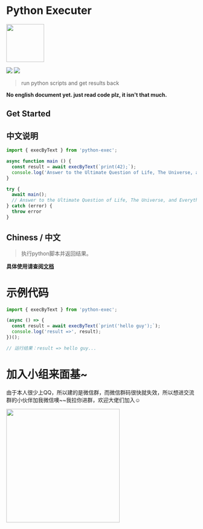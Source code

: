 # Python Executer

<img width="100" src="https://super-github.oss-cn-shenzhen.aliyuncs.com/package/python-exec.png"/>

<p>
  <img src="https://img.shields.io/badge/version-0.0.5%20-ff69b4.svg"/>
  <img src="https://img.shields.io/packagist/l/doctrine/orm.svg"/>
</p>

> run python scripts and get results back

**No english document yet. just read code plz, it isn't that much.**

## Get Started

## 中文说明
```typescript
import { execByText } from 'python-exec';

async function main () {
  const result = await execByText(`print(42);`);
  console.log('Answer to the Ultimate Question of Life, The Universe, and Everything =>', result);
}

try {
  await main();
  // Answer to the Ultimate Question of Life, The Universe, and Everything => 42
} catch (error) {
  throw error
}
```

## Chiness / 中文

> 执行python脚本并返回结果。

**具体使用请查阅[文档](https://www.yuque.com/super2god/open-source/python-exec-v0.0.2)**

# 示例代码
```js
import { execByText } from 'python-exec';

(async () => {
  const result = await execByText(`print('hello guy');`);
  console.log('result =>', result);
})();

// 运行结果：result => hello guy...
```

# 加入小组来面基~
由于本人很少上QQ，所以建的是微信群，而微信群码很快就失效，所以想进交流群的小伙伴加我微信噢\~~我拉你进群，欢迎大佬们加入☺️

<img width="300" src="https://super-github.oss-cn-shenzhen.aliyuncs.com/common/wxqrcode.jpeg"/>
